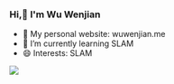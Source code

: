 ### Hi,👋 I'm Wu Wenjian

- 🏫 My personal website: wuwenjian.me
- 🌱 I’m currently learning SLAM
- 😄 Interests: SLAM




![](https://github-readme-stats.vercel.app/api?username=wenjianla)
